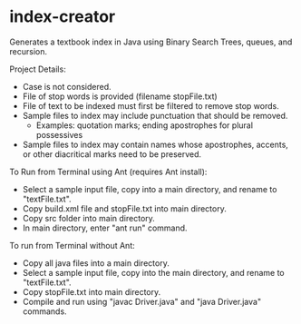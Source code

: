 # index-creator
Generates a textbook index in Java using Binary Search Trees, queues, and recursion.

Project Details:
- Case is not considered.
- File of stop words is provided (filename stopFile.txt)
- File of text to be indexed must first be filtered to remove stop words.
- Sample files to index may include punctuation that should be removed.
  - Examples: quotation marks; ending apostrophes for plural possessives
- Sample files to index may contain names whose apostrophes, accents, or other diacritical marks need to be preserved.

To Run from Terminal using Ant (requires Ant install):
- Select a sample input file, copy into a main directory, and rename to "textFile.txt".
- Copy build.xml file and stopFile.txt into main directory.
- Copy src folder into main directory.
- In main directory, enter "ant run" command.

To run from Terminal without Ant:
- Copy all java files into a main directory.
- Select a sample input file, copy into the main directory, and rename to "textFile.txt".
- Copy stopFile.txt into main directory.
- Compile and run using "javac Driver.java" and "java Driver.java" commands.
